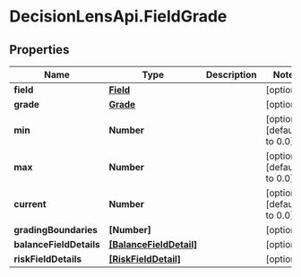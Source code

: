 # DecisionLensApi.FieldGrade

## Properties
Name | Type | Description | Notes
------------ | ------------- | ------------- | -------------
**field** | [**Field**](Field.md) |  | [optional] 
**grade** | [**Grade**](Grade.md) |  | [optional] 
**min** | **Number** |  | [optional] [default to 0.0]
**max** | **Number** |  | [optional] [default to 0.0]
**current** | **Number** |  | [optional] [default to 0.0]
**gradingBoundaries** | **[Number]** |  | [optional] 
**balanceFieldDetails** | [**[BalanceFieldDetail]**](BalanceFieldDetail.md) |  | [optional] 
**riskFieldDetails** | [**[RiskFieldDetail]**](RiskFieldDetail.md) |  | [optional] 


